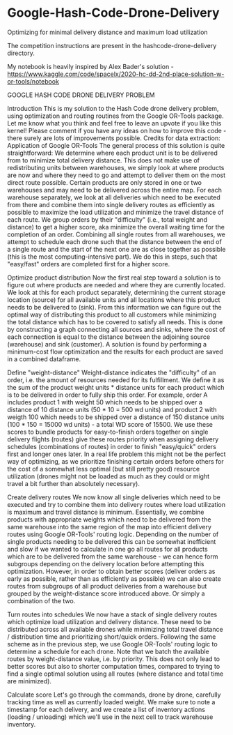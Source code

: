 # Google-Hash-Code-Drone-Delivery
Optimizing for minimal delivery distance and maximum load utilization


The competition instructions are present in the hashcode-drone-delivery directory.

My notebook is heavily inspired by Alex Bader's solution - https://www.kaggle.com/code/spacelx/2020-hc-dd-2nd-place-solution-w-or-tools/notebook


GOOGLE HASH CODE DRONE DELIVERY PROBLEM

Introduction
This is my solution to the Hash Code drone delivery problem, using optimization and routing routines from the Google OR-Tools package. Let me know what you think and feel free to leave an upvote if you like this kernel! Please comment if you have any ideas on how to improve this code - there surely are lots of improvements possible.
Credits for data extraction: Application of Google OR-Tools
The general process of this solution is quite straightforward:
We determine where each product unit is to be delivered from to minimize total delivery distance. This does not make use of redistributing units between warehouses, we simply look at where products are now and where they need to go and attempt to deliver them on the most direct route possible. Certain products are only stored in one or two warehouses and may need to be delivered across the entire map.
For each warehouse separately, we look at all deliveries which need to be executed from there and combine them into single delivery routes as efficiently as possible to maximize the load utilization and minimize the travel distance of each route. We group orders by their "difficulty" (i.e., total weight and distance) to get a higher score, aka minimize the overall waiting time for the completion of an order.
Combining all single routes from all warehouses, we attempt to schedule each drone such that the distance between the end of a single route and the start of the next one are as close together as possible (this is the most computing-intensive part). We do this in steps, such that "easy/fast" orders are completed first for a higher score.


Optimize product distribution
Now the first real step toward a solution is to figure out where products are needed and where they are currently located. We look at this for each product separately, determining the current storage location (source) for all available units and all locations where this product needs to be delivered to (sink). From this information we can figure out the optimal way of distributing this product to all customers while minimizing the total distance which has to be covered to satisfy all needs. This is done by constructing a graph connecting all sources and sinks, where the cost of each connection is equal to the distance between the adjoining source (warehouse) and sink (customer). A solution is found by performing a minimum-cost flow optimization and the results for each product are saved in a combined dataframe.


Define "weight-distance"
Weight-distance indicates the "difficulty" of an order, i.e. the amount of resources needed for its fulfillment. We define it as the sum of the product weight units * distance units for each product which is to be delivered in order to fully ship this order.
For example, order A includes product 1 with weight 50 which needs to be shipped over a distance of 10 distance units (50 * 10 = 500 wd units) and product 2 with weigth 100 which needs to be shipped over a distance of 150 distance units (100 * 150 = 15000 wd units) - a total WD score of 15500.
We use these scores to
bundle products for easy-to-finish orders together on single delivery flights (routes)
give these routes priority when assigning delivery schedules (combinations of routes)
in order to finish "easy/quick" orders first and longer ones later. In a real life problem this might not be the perfect way of optimizing, as we prioritize finishing certain orders before others for the cost of a somewhat less optimal (but still pretty good) resource utilization (drones might not be loaded as much as they could or might travel a bit further than absolutely necessary).



Create delivery routes
We now know all single deliveries which need to be executed and try to combine them into delivery routes where load utilization is maximum and travel distance is minimum. Essentially, we combine products with appropriate weights which need to be delivered from the same warehouse into the same region of the map into efficient delivery routes using Google OR-Tools' routing logic.
Depending on the number of single products needing to be delivered this can be somewhat inefficient and slow if we wanted to calculate in one go all routes for all products which are to be delivered from the same warehouse - we can hence form subgroups depending on the delivery location before attempting this optimization.
However, in order to obtain better scores (deliver orders as early as possible, rather than as efficiently as possible) we can also create routes from subgroups of all product deliveries from a warehouse but grouped by the weight-distance score introduced above.
Or simply a combination of the two.



Turn routes into schedules
We now have a stack of single delivery routes which optimize load utilization and delivery distance. These need to be distributed across all available drones while minimizing total travel distance / distribution time and prioritizing short/quick orders. Following the same scheme as in the previous step, we use Google OR-Tools' routing logic to determine a schedule for each drone. Note that we batch the available routes by weight-distance value, i.e. by priority. This does not only lead to better scores but also to shorter computation times, compared to trying to find a single optimal solution using all routes (where distance and total time are minimized).




Calculate score
Let's go through the commands, drone by drone, carefully tracking time as well as currently loaded weight. We make sure to note a timestamp for each delivery, and we create a list of inventory actions (loading / unloading) which we'll use in the next cell to track warehouse inventory.

